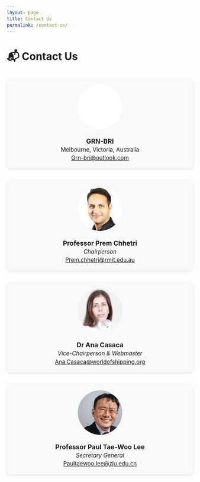 ```yaml
---
layout: page
title: Contact Us
permalink: /contact-us/
---
```


<style>
.contact-grid {
  display: grid;
  grid-template-columns: repeat(auto-fit, minmax(280px, 1fr));
  gap: 2rem;
  margin-top: 2rem;
}

.contact-card {
  background-color: #f9f9f9;
  border-radius: 12px;
  padding: 1rem;
  box-shadow: 0 2px 6px rgba(0, 0, 0, 0.1);
  text-align: center;
}

.contact-card img {
  width: 120px;
  height: 120px;
  object-fit: cover;
  border-radius: 50%;
  margin-bottom: 1rem;
}

.contact-card h3 {
  margin: 0.2rem 0;
  font-size: 1.1rem;
}

.contact-card p {
  margin: 0.2rem 0;
  font-size: 0.95rem;
}
</style>

# 📬 Contact Us

<div class="contact-grid">

  <div class="contact-card">
    <img src="/assets/images/contact-us/path22.png" alt="GRN-BRI">
    <h3><strong>GRN-BRI</strong></h3>
    <p>Melbourne, Victoria, Australia</p>
    <p><a href="mailto:Grn-b%72%69@out%6C%6Fok.%63om">Grn-bri@outlook.com</a></p>
  </div>

  <div class="contact-card">
    <img src="/assets/images/contact-us/Picture25.jpg" alt="Professor Prem Chhetri">
    <h3>Professor Prem Chhetri</h3>
    <p><em>Chairperson</em></p>
    <p><a href="mailto:P%72e%6D.ch%68et%72%69@%72mit%2Eedu.au">Prem.chhetri@rmit.edu.au</a></p>
  </div>

  <div class="contact-card">
    <img src="/assets/images/contact-us/ann.png" alt="Dr Ana Casaca">
    <h3>Dr Ana Casaca</h3>
    <p><em>Vice-Chairperson & Webmaster</em></p>
    <p><a href="mailto:%41%6Ea.Casa%63a@worl%64%6Ffshi%70p%69ng.org">Ana.Casaca@worldofshipping.org</a></p>
  </div>

  <div class="contact-card">
    <img src="/assets/images/contact-us/Picture45.jpg" alt="Professor Paul Tae-Woo Lee">
    <h3>Professor Paul Tae-Woo Lee</h3>
    <p><em>Secretary General</em></p>
    <p><a href="mailto:P%61%75%6Ctae%77oo.lee%40z%6Au.%65du.%63%6E">Paultaewoo.lee@zju.edu.cn</a></p>
  </div>

</div>
